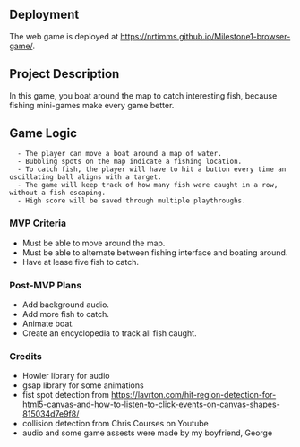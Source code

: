 ## Deployment

The web game is deployed at <https://nrtimms.github.io/Milestone1-browser-game/>.


## Project Description

In this game, you boat around the map to catch interesting fish, because fishing mini-games make every game better.


## Game Logic

```
  - The player can move a boat around a map of water.
  - Bubbling spots on the map indicate a fishing location.
  - To catch fish, the player will have to hit a button every time an oscillating ball aligns with a target.
  - The game will keep track of how many fish were caught in a row, without a fish escaping.
  - High score will be saved through multiple playthroughs. 
```


### MVP Criteria

- Must be able to move around the map.
- Must be able to alternate between fishing interface and boating around.
- Have at lease five fish to catch.


### Post-MVP Plans

- Add background audio.
- Add more fish to catch.
- Animate boat.
- Create an encyclopedia to track all fish caught.


### Credits
- Howler library for audio
- gsap library for some animations
- fist spot detection from https://lavrton.com/hit-region-detection-for-html5-canvas-and-how-to-listen-to-click-events-on-canvas-shapes-815034d7e9f8/
- collision detection from Chris Courses on Youtube
- audio and some game assests were made by my boyfriend, George